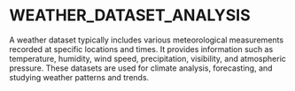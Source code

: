 # WEATHER_DATASET_ANALYSIS

A weather dataset typically includes various meteorological measurements recorded at specific locations and times. It provides information such as temperature, humidity, wind speed, precipitation, visibility, and atmospheric pressure. These datasets are used for climate analysis, forecasting, and studying weather patterns and trends.
